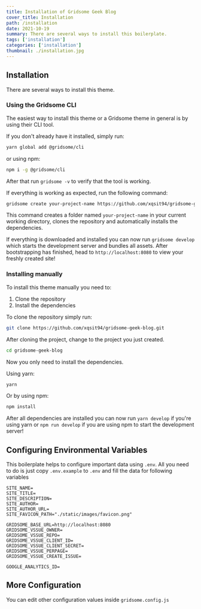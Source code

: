 ```yaml
---
title: Installation of Gridsome Geek Blog
cover_title: Installation
path: /installation
date: 2021-10-19
summary: There are several ways to install this boilerplate.
tags: ['installation']
categories: ['installation']
thumbnail: ./installation.jpg
---
```


## Installation

There are several ways to install this theme.

### Using the Gridsome CLI

The easiest way to install this theme or a Gridsome theme in general is by using their CLI tool.

If you don't already have it installed, simply run:

```bash
yarn global add @gridsome/cli
```

or using npm:
```bash
npm i -g @gridsome/cli
```

After that run `gridsome -v` to verify that the tool is working.

If everything is working as expected, run the following command:

```bash
gridsome create your-project-name https://github.com/xqsit94/gridsome-geek-blog
```

This command creates a folder named `your-project-name` in your current working directory, clones the repository and automatically installs the dependencies.

If everything is downloaded and installed you can now run `gridsome develop` which starts the development server and bundles all assets. After bootstrapping has finished, head to `http://localhost:8080` to view your freshly created site!

### Installing manually

To install this theme manually you need to:

1. Clone the repository
2. Install the dependencies

To clone the repository simply run:

```bash
git clone https://github.com/xqsit94/gridsome-geek-blog.git
```

After cloning the project, change to the project you just created.

```bash
cd gridsome-geek-blog
```

Now you only need to install the dependencies.

Using yarn:
```bash
yarn
```

Or by using npm:
```bash
npm install
```

After all dependencies are installed you can now run `yarn develop` if you're using yarn or `npm run develop` if you are using npm to start the development server!

## Configuring Environmental Variables
This boilerplate helps to configure important data using `.env`. All you need to do is just copy `.env.example` to `.env`
and fill the data for following variables

```dotenv
SITE_NAME=
SITE_TITLE=
SITE_DESCRIPTION=
SITE_AUTHOR=
SITE_AUTHOR_URL=
SITE_FAVICON_PATH="./static/images/favicon.png"

GRIDSOME_BASE_URL=http://localhost:8080
GRIDSOME_VSSUE_OWNER=
GRIDSOME_VSSUE_REPO=
GRIDSOME_VSSUE_CLIENT_ID=
GRIDSOME_VSSUE_CLIENT_SECRET=
GRIDSOME_VSSUE_PERPAGE=
GRIDSOME_VSSUE_CREATE_ISSUE=

GOOGLE_ANALYTICS_ID=
```

## More Configuration
You can edit other configuration values inside `gridsome.config.js`

